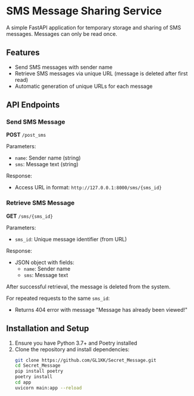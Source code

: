 # SMS Message Sharing Service

A simple FastAPI application for temporary storage and sharing of SMS messages. Messages can only be read once.

## Features

- Send SMS messages with sender name
- Retrieve SMS messages via unique URL (message is deleted after first read)
- Automatic generation of unique URLs for each message

## API Endpoints

### Send SMS Message

**POST** `/post_sms`

Parameters:
- `name`: Sender name (string)
- `sms`: Message text (string)

Response:
- Access URL in format: `http://127.0.0.1:8000/sms/{sms_id}`

### Retrieve SMS Message

**GET** `/sms/{sms_id}`

Parameters:
- `sms_id`: Unique message identifier (from URL)

Response:
- JSON object with fields:
  - `name`: Sender name
  - `sms`: Message text

After successful retrieval, the message is deleted from the system.

For repeated requests to the same `sms_id`:
- Returns 404 error with message "Message has already been viewed!"

## Installation and Setup

1. Ensure you have Python 3.7+ and Poetry installed
2. Clone the repository and install dependencies:
   ```bash
   git clone https://github.com/GL1KK/Secret_Message.git
   cd Secret_Message
   pip install poetry
   poetry install
   cd app
   uvicorn main:app --reload
   ```